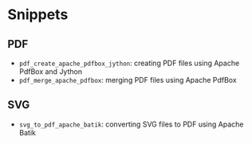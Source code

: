 # Snippets

## PDF

* `pdf_create_apache_pdfbox_jython`: creating PDF files using Apache PdfBox and Jython
* `pdf_merge_apache_pdfbox`: merging PDF files using Apache PdfBox

## SVG

* `svg_to_pdf_apache_batik`: converting SVG files to PDF using Apache Batik

